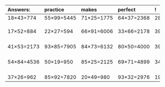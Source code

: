 | Answers: | practice | makes | perfect | ! |
| :--- | :--- | :--- | :--- | :--- |
| 18×43=774 | 55×99=5445 | 71×25=1775 | 64×37=2368 | 28×83=2324 | 
|   |   |   |   |   | 
|   |   |   |   |   | 
|   |   |   |   |   | 
| 17×52=884 | 22×27=594 | 66×91=6006 | 33×66=2178 | 39×48=1872 | 
|   |   |   |   |   | 
|   |   |   |   |   | 
|   |   |   |   |   | 
|   |   |   |   |   | 
| 41×53=2173 | 93×85=7905 | 84×73=6132 | 80×50=4000 | 39×96=3744 | 
|   |   |   |   |   | 
|   |   |   |   |   | 
|   |   |   |   |   | 
|   |   |   |   |   | 
| 54×84=4536 | 50×19=950 | 85×25=2125 | 69×71=4899 | 34×41=1394 | 
|   |   |   |   |   | 
|   |   |   |   |   | 
|   |   |   |   |   | 
|   |   |   |   |   | 
| 37×26=962 | 85×92=7820 | 20×49=980 | 93×32=2976 | 19×67=1273 | 
